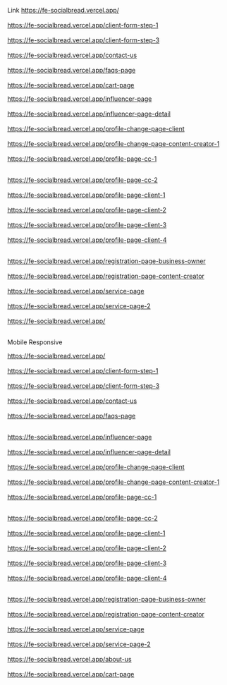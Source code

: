 Link
https://fe-socialbread.vercel.app/
<br> </br>
https://fe-socialbread.vercel.app/client-form-step-1
<br> </br>
https://fe-socialbread.vercel.app/client-form-step-3
<br> </br>
https://fe-socialbread.vercel.app/contact-us
<br> </br>
https://fe-socialbread.vercel.app/faqs-page
<br> </br>
https://fe-socialbread.vercel.app/cart-page


https://fe-socialbread.vercel.app/influencer-page
<br> </br>
https://fe-socialbread.vercel.app/influencer-page-detail
<br> </br>
https://fe-socialbread.vercel.app/profile-change-page-client
<br> </br>
https://fe-socialbread.vercel.app/profile-change-page-content-creator-1
<br> </br>
https://fe-socialbread.vercel.app/profile-page-cc-1
<br> </br>


https://fe-socialbread.vercel.app/profile-page-cc-2
<br> </br>
https://fe-socialbread.vercel.app/profile-page-client-1
<br> </br>
https://fe-socialbread.vercel.app/profile-page-client-2
<br> </br>
https://fe-socialbread.vercel.app/profile-page-client-3
<br> </br>
https://fe-socialbread.vercel.app/profile-page-client-4
<br> </br>

https://fe-socialbread.vercel.app/registration-page-business-owner
<br> </br>
https://fe-socialbread.vercel.app/registration-page-content-creator
<br> </br>
https://fe-socialbread.vercel.app/service-page
<br> </br>
https://fe-socialbread.vercel.app/service-page-2
<br> </br>
https://fe-socialbread.vercel.app/
<br> </br>

Mobile Responsive

https://fe-socialbread.vercel.app/
<br> </br>
https://fe-socialbread.vercel.app/client-form-step-1
<br> </br>
https://fe-socialbread.vercel.app/client-form-step-3
<br> </br>
https://fe-socialbread.vercel.app/contact-us
<br> </br>
https://fe-socialbread.vercel.app/faqs-page
<br> </br>

https://fe-socialbread.vercel.app/influencer-page
<br> </br>
https://fe-socialbread.vercel.app/influencer-page-detail
<br> </br>
https://fe-socialbread.vercel.app/profile-change-page-client
<br> </br>
https://fe-socialbread.vercel.app/profile-change-page-content-creator-1
<br> </br>
https://fe-socialbread.vercel.app/profile-page-cc-1
<br> </br>

https://fe-socialbread.vercel.app/profile-page-cc-2
<br> </br>
https://fe-socialbread.vercel.app/profile-page-client-1
<br> </br>
https://fe-socialbread.vercel.app/profile-page-client-2
<br> </br>
https://fe-socialbread.vercel.app/profile-page-client-3
<br> </br>
https://fe-socialbread.vercel.app/profile-page-client-4
<br> </br>

https://fe-socialbread.vercel.app/registration-page-business-owner
<br> </br>
https://fe-socialbread.vercel.app/registration-page-content-creator
<br> </br>
https://fe-socialbread.vercel.app/service-page
<br> </br>
https://fe-socialbread.vercel.app/service-page-2
<br> </br>
https://fe-socialbread.vercel.app/about-us
<br> </br>
https://fe-socialbread.vercel.app/cart-page
